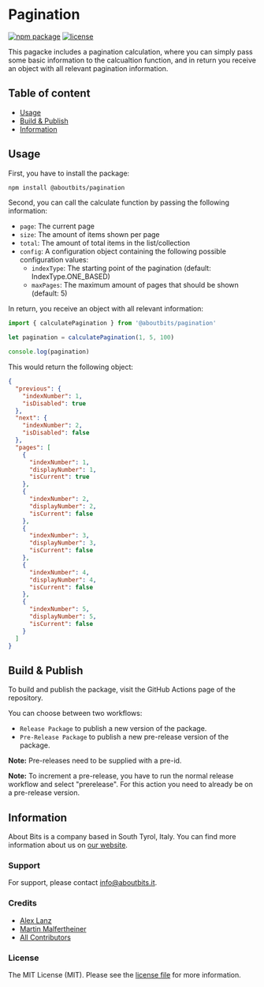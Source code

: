 Pagination
==========

[![npm package](https://badge.fury.io/js/%40aboutbits%2Fpagination.svg)](https://badge.fury.io/js/%40aboutbits%2Fpagination)
[![license](https://img.shields.io/github/license/aboutbits/pagination)](https://github.com/aboutbits/pagination/blob/master/license.md)

This pagacke includes a pagination calculation, where you can simply pass some basic information to the calcualtion function, and in return you receive an object with all relevant pagination information.

## Table of content

- [Usage](#usage)
- [Build & Publish](#build--publish)
- [Information](#information)

## Usage

First, you have to install the package:

```bash
npm install @aboutbits/pagination
```

Second, you can call the calculate function by passing the following information:

- `page`: The current page
- `size`: The amount of items shown per page
- `total`: The amount of total items in the list/collection
- `config`: A configuration object containing the following possible configuration values:
  - `indexType`: The starting point of the pagination (default: IndexType.ONE_BASED)
  - `maxPages`: The maximum amount of pages that should be shown (default: 5)

In return, you receive an object with all relevant information:

```js
import { calculatePagination } from '@aboutbits/pagination'

let pagination = calculatePagination(1, 5, 100)

console.log(pagination)
```

This would return the following object:

```json
{
  "previous": {
    "indexNumber": 1,
    "isDisabled": true
  },
  "next": {
    "indexNumber": 2,
    "isDisabled": false
  },
  "pages": [
    {
      "indexNumber": 1,
      "displayNumber": 1,
      "isCurrent": true
    },
    {
      "indexNumber": 2,
      "displayNumber": 2,
      "isCurrent": false
    },
    {
      "indexNumber": 3,
      "displayNumber": 3,
      "isCurrent": false
    },
    {
      "indexNumber": 4,
      "displayNumber": 4,
      "isCurrent": false
    },
    {
      "indexNumber": 5,
      "displayNumber": 5,
      "isCurrent": false
    }
  ]
}
```

## Build & Publish

To build and publish the package, visit the GitHub Actions page of the repository.

You can choose between two workflows:
- `Release Package` to publish a new version of the package.
- `Pre-Release Package` to publish a new pre-release version of the package.

**Note:** Pre-releases need to be supplied with a pre-id.

**Note:** To increment a pre-release, you have to run the normal release workflow and select "prerelease". For this action you need to already be on a pre-release version.

## Information

About Bits is a company based in South Tyrol, Italy. You can find more information about us on [our website](https://aboutbits.it).

### Support

For support, please contact [info@aboutbits.it](mailto:info@aboutbits.it).

### Credits

- [Alex Lanz](https://github.com/alexlanz)
- [Martin Malfertheiner](https://github.com/mmalfertheiner)
- [All Contributors](../../contributors)

### License

The MIT License (MIT). Please see the [license file](license.md) for more information.
